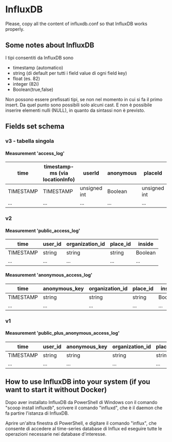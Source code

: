 # InfluxDB

<!-- TODO We should find a way to serialize containing some kind of schema definition describing our influxdb instance -->
<!-- TODO We also should prepare some sample data to use when testing. -->
<!-- TODO write influxdb readme -->

Please, copy all the content of influxdb.conf so that InfluxDB works properly.

## Some notes about InfluxDB

I tipi consentiti da InfluxDB sono

- timestamp (automatico)
- string (di default per tutti i field value di ogni field key)
- float (es. 82)
- integer (82i)
- Boolean(true,false)

Non possono essere prefissati tipi, se non nel momento in cui si fa il primo insert. Da quel punto sono possibili solo alcuni cast.
E non è possibile inserire elementi nulli (NULL), in quanto da sintassi non è previsto.

## Fields set schema

### v3 - tabella singola

#### Measurement 'access_log'

| time      | timestamp-ms (via locationInfo) | userId       | anonymous | placeId      | inside  |
| --------- | ------------------------------- | ------------ | --------- | ------------ | ------- |
| TIMESTAMP | TIMESTAMP                       | unsigned int | Boolean   | unsigned int | Boolean |
| ...       | ...                             | ...          | ...       | ...          | ...     |

### v2

#### Measurement 'public_access_log'

| time      | user_id | organization_id | place_id | inside  |
| --------- | ------- | --------------- | -------- | ------- |
| TIMESTAMP | string  | string          | string   | Boolean |
| ...       | ...     | ...             | ...      | ...     |

#### Measurement 'anonymous_access_log'

| time      | anonymous_key | organization_id | place_id | inside  |
| --------- | ------------- | --------------- | -------- | ------- |
| TIMESTAMP | string        | string          | string   | Boolean |
| ...       | ...           | ...             | ...      | ...     |

### v1

#### Measurement 'public_plus_anonymous_access_log'

| time      | user_id | anonymous_key | organization_id | place_id | inside  |
| --------- | ------- | ------------- | --------------- | -------- | ------- |
| TIMESTAMP | string  | string        | string          | string   | Boolean |
| ...       | ...     | ...           | ...             | ...      | ...     |

## How to use InfluxDB into your system (if you want to start it without Docker)

Dopo aver installato InfluxDB da PowerShell di Windows con il comando "scoop install influxdb", scrivere il comando
"influxd", che è il daemon che fa partire l'istanza di InfluxDB.

Aprire un'altra finestra di PowerShell, e digitare il comando "influx", che consente di accedere al time-series database
di Influx ed eseguire tutte le operazioni necessarie nei database d'interesse.
